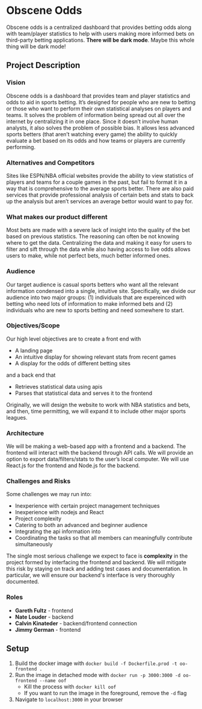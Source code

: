 # Obscene Odds

Obscene odds is a centralized dashboard that provides betting odds along with team/player statistics to help with users making more informed bets on third-party betting applications. **There will be dark mode**. Maybe this whole thing will be dark mode!

## Project Description

### Vision

Obscene odds is a dashboard that provides team and player statistics and odds to aid in sports betting. It’s designed for people who are new to betting or those who want to perform their own statistical analyses on players and teams. It solves the problem of information being spread out all over the internet by centralizing it in one place. Since it doesn’t involve human analysts, it also solves the problem of possible bias. It allows less advanced sports betters (that aren’t watching every game) the ability to quickly evaluate a bet based on its odds and how teams or players are currently performing.

### Alternatives and Competitors

Sites like ESPN/NBA official websites provide the ability to view statistics of players and teams for a couple games in the past, but fail to format it in a way that is comprehensive to the average sports better. There are also paid services that provide professional analysis of certain bets and stats to back up the analysis but aren’t services an average bettor would want to pay for. 

### What makes our product different

Most bets are made with a severe lack of insight into the quality of the bet based on previous statistics. The reasoning can often be not knowing where to get the data. Centralizing the data and making it easy for users to filter and sift through the data while also having access to live odds allows users to make, while not perfect bets, much better informed ones.

### Audience

Our target audience is casual sports betters who want all the relevant information condensed into a single, intuitive site. Specifically, we divide our audience into two major groups: (1) individuals that are expereinced with betting who need lots of information to make informed bets and (2) individuals who are new to sports betting and need somewhere to start.

### Objectives/Scope

Our high level objectives are to create a front end with
- A landing page
- An intuitive display for showing relevant stats from recent games
- A display for the odds of different betting sites

and a back end that
- Retrieves statistical data using apis
- Parses that statistical data and serves it to the frontend

Originally, we will design the website to work with NBA statistics and bets, and then, time permitting, we will expand it to include other major sports leagues.

### Architecture

We will be making a web-based app with a frontend and a backend. The frontend will interact with the backend through API calls. We will provide an option to export data/filters/stats to the user’s local computer. We will use React.js for the frontend and Node.js for the backend.


### Challenges and Risks

Some challenges we may run into:
- Inexperience with certain project management techniques
- Inexperience with nodejs and React
- Project complexity
- Catering to both an advanced and beginner audience
- Integrating the api information into
- Coordinating the tasks so that all members can meaningfully contribute simultaneously

The single most serious challenge we expect to face is **complexity** in the project formed by interfacing the frontend and backend. We will mitigate this risk by staying on track and adding test cases and documentation. In particular, we will ensure our backend's interface is very thoroughly documented.

### Roles

- **Gareth Fultz** - frontend
- **Nate Louder** - backend
- **Calvin Kinateder** - backend/frontend connection
- **Jimmy German** - frontend

## Setup

1. Build the docker image with `docker build -f Dockerfile.prod -t oo-frontend .`
2. Run the image in detached mode with `docker run -p 3000:3000 -d oo-frontend --name oof`
    - Kill the process with `docker kill oof`
    - If you want to run the image in the foreground, remove the `-d` flag
3. Navigate to `localhost:3000` in your browser